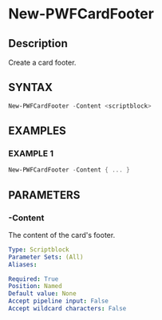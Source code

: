 # New-PWFCardFooter

## Description
Create a card footer.

## SYNTAX
``` powershell
New-PWFCardFooter -Content <scriptblock>
```

## EXAMPLES

### EXAMPLE 1
```powershell
New-PWFCardFooter -Content { ... }
```

## PARAMETERS
### -Content
The content of the card's footer.
```yaml
Type: Scriptblock
Parameter Sets: (All)
Aliases:

Required: True
Position: Named
Default value: None
Accept pipeline input: False
Accept wildcard characters: False
```